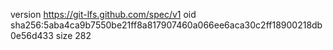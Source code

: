 version https://git-lfs.github.com/spec/v1
oid sha256:5aba4ca9b7550be21ff8a817907460a066ee6aca30c2ff18900218db0e56d433
size 282
